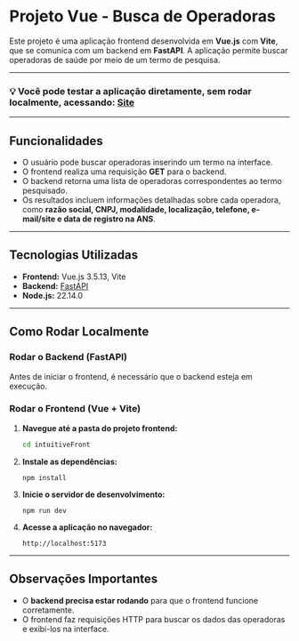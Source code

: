 # Projeto Vue - Busca de Operadoras

Este projeto é uma aplicação frontend desenvolvida em **Vue.js** com **Vite**, que se comunica com um backend em **FastAPI**. A aplicação permite buscar operadoras de saúde por meio de um termo de pesquisa.

---

### 💡 Você pode testar a aplicação diretamente, sem rodar localmente, acessando: [Site](https://intuitive-vitor.vercel.app/)

---

## Funcionalidades

- O usuário pode buscar operadoras inserindo um termo na interface.
- O frontend realiza uma requisição **GET** para o backend.
- O backend retorna uma lista de operadoras correspondentes ao termo pesquisado.
- Os resultados incluem informações detalhadas sobre cada operadora, como **razão social, CNPJ, modalidade, localização, telefone, e-mail/site e data de registro na ANS**.

---

## Tecnologias Utilizadas

- **Frontend:** Vue.js 3.5.13, Vite
- **Backend:** [FastAPI](../api/README.md)
- **Node.js:** 22.14.0

---

## Como Rodar Localmente

### Rodar o Backend (FastAPI)

Antes de iniciar o frontend, é necessário que o backend esteja em execução.

### Rodar o Frontend (Vue + Vite)

1. **Navegue até a pasta do projeto frontend:**
   ```bash
   cd intuitiveFront
   ```
2. **Instale as dependências:**
   ```
   npm install
   ```
3. **Inicie o servidor de desenvolvimento:**
   ```
   npm run dev
   ```
4. **Acesse a aplicação no navegador:**
   ```
   http://localhost:5173
   ```

---

## Observações Importantes

- O **backend precisa estar rodando** para que o frontend funcione corretamente.
- O frontend faz requisições HTTP para buscar os dados das operadoras e exibi-los na interface.